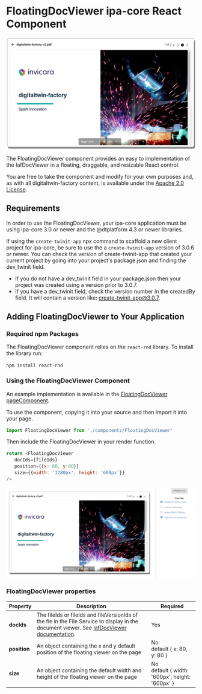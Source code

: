 # FloatingDocViewer ipa-core React Component

![FloatingDocViewer image](./img/component.jpg)

The FloatingDocViewer component provides an easy to implementation of the IafDocViewer in a floating, draggable, and resizable React control.

You are free to take the component and modify for your own purposes and, as with all digitaltwin-factory content, is available under the [Apache 2.0 License](../../LICENSE).

## Requirements

In order to use the FloatingDocViewer, your ipa-core application must be using ipa-core 3.0 or newer and the @dtplatform 4.3 or newer libraries.

If using the ```create-twinit-app``` npx command to scaffold a new client project for ipa-core, be sure to use the a ```create-twinit-app``` version of 3.0.6 or newer. You can check the version of create-twinit-app that created your current project by going into your project's package.json and finding the dev_twinit field.

* If you do not have a dev_twinit field in your package.json then your project was created using a version prior to 3.0.7.
* If you have a dev_twinit field, check the version number in the createdBy field. It will contain a version like: create-twinit-app@3.0.7.

## Adding FloatingDocViewer to Your Application

### Required npm Packages

The FloatingDocViewer component relies on the ```react-rnd``` library. To install the library run:

```npm install react-rnd```

### Using the FloatingDocViewer Component

An example implementation is available in the [FloatingDocViewer pageComponent](../../pageComponents/floatingDocViewer/README.md).

To use the component, copying it into your source and then import it into your page.

```JavaScript
import FloatingDocViewer from './components/FloatingDocViewer'
```

Then include the FloatingDocViewer in your render function.

```JavaScript
return <FloatingDocViewer
   docIds={fileIds}
   position={{x: 80, y:80}}
   size={{width: '1280px', height: '600px'}}
/>
```

![FloatingDocViewerpage image](./img/component2.jpg)

### FloatingDocViewer properties

| Property     | Description  | Required  |
| --------     | -------      | -------   |
| __docIds__   |  The fileIds or fileIds and fileVersionIds of the fle in the File Service to display in the document viewer. See [IafDocViewer documentation](https://twinit.dev/docs/apis/doc-viewer/overview).   | Yes      |
| __position__ | An object containing the x and y default position of the floating viewer on the page | No <br> default { x: 80, y: 80 } |
| __size__     | An object containing the default width and height of the floating viewer on the page | No <br> default { width: '600px', height: '600px' } | 

